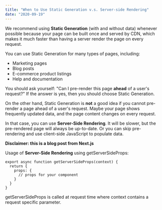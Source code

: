 ```yaml
---
title: "When to Use Static Generation v.s. Server-side Rendering"
date: "2020-09-19"
---
```


We recommend using **Static Generation** (with and without data) whenever possible because your page can be built once and served by CDN, which makes it much faster than having a server render the page on every request.

You can use Static Generation for many types of pages, including:

- Marketing pages
- Blog posts
- E-commerce product listings
- Help and documentation

You should ask yourself: "Can I pre-render this page **ahead** of a user's request?" If the answer is yes, then you should choose Static Generation.

On the other hand, Static Generation is **not** a good idea if you cannot pre-render a page ahead of a user's request. Maybe your page shows frequently updated data, and the page content changes on every request.

In that case, you can use **Server-Side Rendering**. It will be slower, but the pre-rendered page will always be up-to-date. Or you can skip pre-rendering and use client-side JavaScript to populate data.

**Disclaimer: this is a blog post from Next.js**

Usage of **Server-Side Rendering** using getServerSideProps:

```
export async function getServerSideProps(context) {
  return {
    props: {
      // props for your component
    }
  }
}
```

getServerSideProps is called at request time where context contains a request specific parameter.
